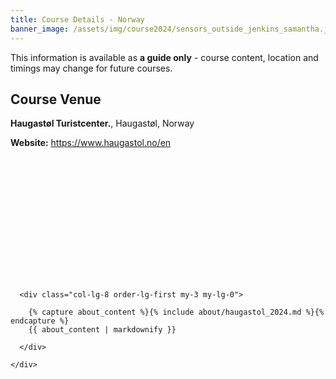 ```yaml
---
title: Course Details - Norway
banner_image: /assets/img/course2024/sensors_outside_jenkins_samantha.jpg
---
```

<div class="alert alert-warning container" role="alert">
    This information is available as <strong>a guide only</strong> - course content, location and timings may change for future courses.
</div>

<div class="my-5 container text-left">
    <div class="row">
        <!--- Course Location -->
        <section class="col-lg-4 order-lg-last">
          <h1>Course Venue</h1>
          <p>
              <strong>Haugastøl Turistcenter.</strong>, Haugastøl, Norway
          </p>
          <p>
              <strong>Website:</strong> <a href="https://www.haugastol.no/en">https://www.haugastol.no/en</a>
          </p>
          <div id="map" style="height: 200px"></div>
      </section>

      <div class="col-lg-8 order-lg-first my-3 my-lg-0">

        {% capture about_content %}{% include about/haugastol_2024.md %}{% endcapture %}
        {{ about_content | markdownify }}
        
      </div>

    </div>
  </div>

<!--- Load Leaflet Map for Course Venue -->
<script>
    $(document).ready(function () {

    console.log("Loading Inner Hebrides Map")

    // Get OSM Tlles
    var osm_map = L.tileLayer('https://tile.openstreetmap.org/{z}/{x}/{y}.png', {
        maxZoom: 19,
        attribution: '&copy; <a href="https://www.openstreetmap.org/copyright">OpenStreetMap</a> contributors'
    });

    var map_layers = {}

    // Load Map Object
    var map = L.map('map', {
        layers : [osm_map]
    }).setView([60.512504, 7.852631], 12);

    // Option
    var marker = new L.Marker([60.512504, 7.852631]);
    marker.addTo(map);

    console.log({"OSM":osm_map})
    console.log(map_layers)

    });
</script>
